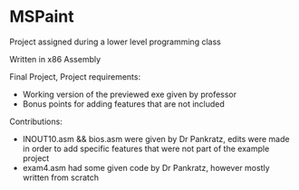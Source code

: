 # MSPaint

Project assigned during a lower level programming class

Written in x86 Assembly

Final Project, Project requirements:

- Working version of the previewed exe given by professor
- Bonus points for adding features that are not included

Contributions:

- INOUT10.asm && bios.asm were given by Dr Pankratz, edits were made in order to add specific features that were not part of the example project
- exam4.asm had some given code by Dr Pankratz, however mostly written from scratch
